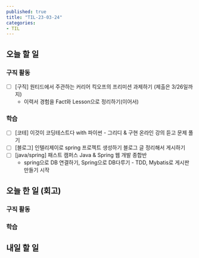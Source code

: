 ```yaml
---
published: true
title: "TIL-23-03-24"
categories: 
- TIL
---
```

## 오늘 할 일
### 구직  활동
* [ ] [구직] 원티드에서 주관하는 커리어 킥오프의 프리미션 과제하기 (제출은 3/26일까지)
  * 이력서 경험을 Fact와 Lesson으로 정리하기(이어서)

### 학습
* [ ] [코테] 이것이 코딩테스트다 with 파이썬 - 그리디 & 구현 온라인 강의 듣고 문제 풀기
* [ ] [블로그] 인텔리제이로 spring 프로젝트 생성하기 블로그 글 정리해서 게시하기
* [ ] [java/spring] 패스트 캠퍼스 Java & Spring 웹 개발 종합반
  * spring으로 DB 연결하기, Spring으로 DB다루기 - TDD, Mybatis로 게시판 만들기 시작

## 오늘 한 일 (회고)
### 구직 활동

### 학습

## 내일 할 일


